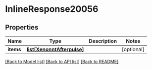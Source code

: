 # InlineResponse20056

## Properties
Name | Type | Description | Notes
------------ | ------------- | ------------- | -------------
**items** | [**list[XenonntAfterpulse]**](XenonntAfterpulse.md) |  | [optional] 

[[Back to Model list]](../README.md#documentation-for-models) [[Back to API list]](../README.md#documentation-for-api-endpoints) [[Back to README]](../README.md)


